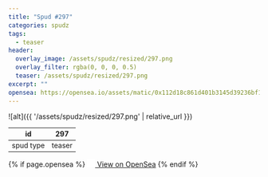 ```yaml
---
title: "Spud #297"
categories: spudz
tags:
  - teaser
header:
  overlay_image: /assets/spudz/resized/297.png
  overlay_filter: rgba(0, 0, 0, 0.5)
  teaser: /assets/spudz/resized/297.png
excerpt: ""
opensea: https://opensea.io/assets/matic/0x112d18c861d401b3145d39236bf149f01e18beed/297
---
```

![alt]({{ '/assets/spudz/resized/297.png' | relative_url }})

| id | 297 |
|-|-|
| spud type | teaser |

{% if page.opensea %}
<a href="{{page.opensea}}" class="btn btn--info" onclick="window.open(this.href, '_blank'); return false;"><img src="/assets/images/opensea.svg" width="16px"><span>  View on OpenSea</span></a>
{% endif %}
